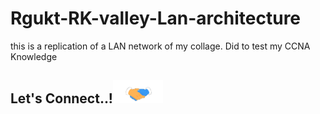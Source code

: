 # Rgukt-RK-valley-Lan-architecture
this is a replication of a LAN network of my collage. Did to test my CCNA Knowledge

## <b> Let's Connect..!</b><img src="https://github.com/0xAbdulKhalid/0xAbdulKhalid/raw/main/assets/mdImages/handshake.gif" width ="80">
<br>
<div align='left'>

